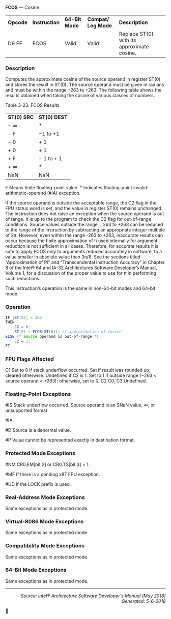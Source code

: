 <b>FCOS</b> —  Cosine
<table>
	<tr>
		<td><b>Opcode</b></td>
		<td><b>Instruction</b></td>
		<td><b>64-Bit Mode</b></td>
		<td><b>Compat/ Leg Mode</b></td>
		<td><b>Description</b></td>
	</tr>
	<tr>
		<td>D9 FF</td>
		<td>FCOS</td>
		<td>Valid</td>
		<td>Valid</td>
		<td>Replace ST(0) with its approximate cosine.</td>
	</tr>
</table>


### Description
Computes the approximate cosine of the source operand in register ST(0) and stores the result in ST(0). The
source operand must be given in radians and must be within the range −263 to +263. The following table shows the
results obtained when taking the cosine of various classes of numbers.

Table 3-23.  FCOS Results
<table>
	<tr>
		<td><b>ST(0) SRC</b></td>
		<td><b>ST(0) DEST</b></td>
	</tr>
	<tr>
		<td>− ∞</td>
		<td>*</td>
	</tr>
	<tr>
		<td>− F</td>
		<td>−1 to +1</td>
	</tr>
	<tr>
		<td>− 0</td>
		<td>+ 1</td>
	</tr>
	<tr>
		<td>+ 0</td>
		<td>+ 1</td>
	</tr>
	<tr>
		<td>+ F</td>
		<td>− 1 to + 1</td>
	</tr>
	<tr>
		<td>+ ∞</td>
		<td>*</td>
	</tr>
	<tr>
		<td>NaN</td>
		<td>NaN</td>
	</tr>
</table>

F Means finite floating-point value.
\*  Indicates floating-point invalid-arithmetic-operand (\#IA) exception.

If the source operand is outside the acceptable range, the C2 flag in the FPU status word is set, and the value in
register ST(0) remains unchanged. The instruction does not raise an exception when the source operand is out of
range. It is up to the program to check the C2 flag for out-of-range conditions. Source values outside the range −
263 to +263 can be reduced to the range of the instruction by subtracting an appropriate integer multiple of 2π.
However, even within the range -263 to +263, inaccurate results can occur because the finite approximation of π
used internally for argument reduction is not sufficient in all cases. Therefore, for accurate results it is safe to apply
FCOS only to arguments reduced accurately in software, to a value smaller in absolute value than 3π/8. See the
sections titled “Approximation of Pi” and “Transcendental Instruction Accuracy” in Chapter 8 of the Intel® 64 and
IA-32 Architectures Software Developer’s Manual, Volume 1, for a discussion of the proper value to use for π in
performing such reductions.

This instruction’s operation is the same in non-64-bit modes and 64-bit mode.

### Operation

```java
IF |ST(0)| < 263
THEN
    C2 ← 0;
    ST(0) ← FCOS(ST(0)); // approximation of cosine
ELSE (* Source operand is out-of-range *)
    C2 ← 1;
FI;
```
### FPU Flags Affected
C1
Set to 0 if stack underflow occurred.
Set if result was rounded up; cleared otherwise.
Undefined if C2 is 1.
Set to 1 if outside range (−263 < source operand < +263); otherwise, set to 0.
C2
C0, C3
Undefined.

### Floating-Point Exceptions

<p>#IS
Stack underflow occurred.
Source operand is an SNaN value, ∞, or unsupported format.
<p>#IA
<p>#D
Source is a denormal value.
<p>#P
Value cannot be represented exactly in destination format.

### Protected Mode Exceptions

<p>#NM
CR0.EM[bit 2] or CR0.TS[bit 3] = 1.
<p>#MF
If there is a pending x87 FPU exception.
<p>#UD
If the LOCK prefix is used.

### Real-Address Mode Exceptions

Same exceptions as in protected mode.

### Virtual-8086 Mode Exceptions

Same exceptions as in protected mode.

### Compatibility Mode Exceptions

Same exceptions as in protected mode.

### 64-Bit Mode Exceptions

Same exceptions as in protected mode.

 --- 
<p align="right"><i>Source: Intel® Architecture Software Developer's Manual (May 2018)<br>Generated: 5-6-2018</i></p>
